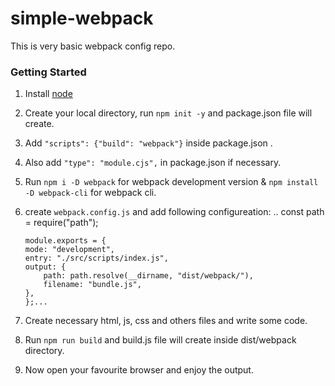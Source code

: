 # simple-webpack

This is very basic webpack config repo.

### Getting Started

1.  Install [node](https://nodejs.org/en/download/)
2.  Create your local directory, run `npm init -y` and package.json file will create.
3.  Add `"scripts": {"build": "webpack"}` inside package.json .
4.  Also add `"type": "module.cjs",` in package.json if necessary.
5.  Run `npm i -D webpack` for webpack development version & `npm install -D webpack-cli` for webpack cli.
6.  create `webpack.config.js` and add following configureation:
    ..
    const path = require("path");

        module.exports = {
        mode: "development",
        entry: "./src/scripts/index.js",
        output: {
            path: path.resolve(__dirname, "dist/webpack/"),
            filename: "bundle.js",
        },
        };...

7.  Create necessary html, js, css and others files and write some code.
8.  Run `npm run build` and build.js file will create inside dist/webpack directory.
9.  Now open your favourite browser and enjoy the output.
